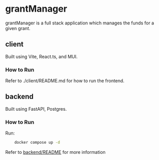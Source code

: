 # grantManager
grantManager is a full stack application which manages the funds for a given grant. 

## client

Built using Vite, React.ts, and MUI.

### How to Run

Refer to ./client/README.md for how to run the frontend.

## backend

Built using FastAPI, Postgres.

### How to Run
Run:
```sh
    docker compose up -d
```
Refer to [backend/README](backend/README) for more information
